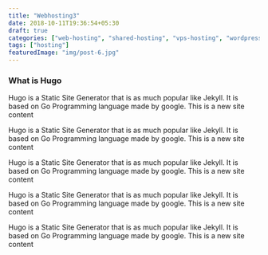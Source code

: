 ```yaml
---
title: "Webhosting3"
date: 2018-10-11T19:36:54+05:30
draft: true
categories: ["web-hosting", "shared-hosting", "vps-hosting", "wordpress-hosting", "cloud-hosting"]
tags: ["hosting"]
featuredImage: "img/post-6.jpg"
---
```


### What is Hugo

Hugo is a Static Site Generator that is as much popular like Jekyll. It is based on Go Programming language made by google.
This is a new site content  

Hugo is a Static Site Generator that is as much popular like Jekyll. It is based on Go Programming language made by google.
This is a new site content

Hugo is a Static Site Generator that is as much popular like Jekyll. It is based on Go Programming language made by google.
This is a new site content


Hugo is a Static Site Generator that is as much popular like Jekyll. It is based on Go Programming language made by google.
This is a new site content

Hugo is a Static Site Generator that is as much popular like Jekyll. It is based on Go Programming language made by google.
This is a new site content